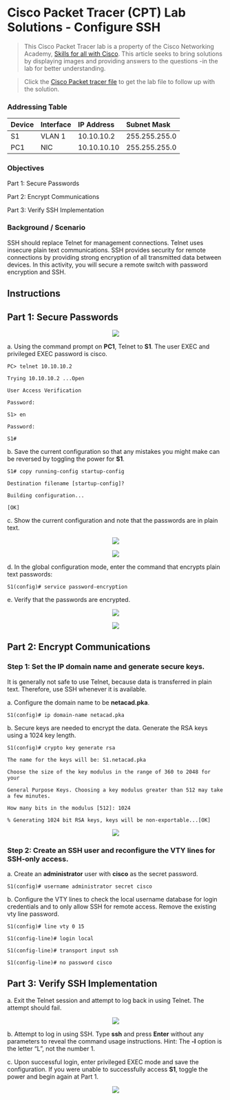 # Cisco Packet Tracer (CPT) Lab Solutions - Configure SSH

> This Cisco Packet Tracer lab is a property of the Cisco Networking Academy, [Skills for all with Cisco](https://skillsforall.com/ "Skills for all with Cisco"). This article seeks to bring solutions by displaying images and providing answers to the questions -in the lab for better understanding.

> Click the [Cisco Packet tracer file](https://skillsforall.com/content/ndic/1.0/courses/content/m11/en-US/assets/11.3.6-packet-tracer-configure-ssh.pka "Cisco Packet tracer file") to get the lab file to follow up with the solution.

### Addressing Table

| Device | Interface | IP Address  | Subnet Mask   |
| :----- | :-------- | :---------- | :------------ |
| S1     | VLAN 1    | 10.10.10.2  | 255.255.255.0 |
| PC1    | NIC       | 10.10.10.10 | 255.255.255.0 |

### Objectives

Part 1: Secure Passwords

Part 2: Encrypt Communications

Part 3: Verify SSH Implementation

### Background / Scenario

SSH should replace Telnet for management connections. Telnet uses insecure plain text communications. SSH provides security for remote connections by providing strong encryption of all transmitted data between devices. In this activity, you will secure a remote switch with password encryption and SSH.

## Instructions

## Part 1: Secure Passwords

<p style="text-align:center"><img src="images
\cssh_display1.png" /></p>

a. Using the command prompt on **PC1**, Telnet to **S1**. The user EXEC and privileged EXEC password is cisco.

```
PC> telnet 10.10.10.2

Trying 10.10.10.2 ...Open

User Access Verification

Password:

S1> en

Password:

S1#
```

b. Save the current configuration so that any mistakes you might make can be reversed by toggling the power for **S1**.

```
S1# copy running-config startup-config

Destination filename [startup-config]?

Building configuration...

[OK]
```

c. Show the current configuration and note that the passwords are in plain text.

<p style="text-align:center"><img src="images
\cssh_display2.png" /></p>

<p style="text-align:center"><img src="images
\cssh_display3.png" /></p>

d. In the global configuration mode, enter the command that encrypts plain text passwords:

```
S1(config)# service password-encryption
```

e. Verify that the passwords are encrypted.

<p style="text-align:center"><img src="images
\cssh_display4.png" /></p>

<p style="text-align:center"><img src="images
\cssh_display5.png" /></p>

## Part 2: Encrypt Communications

### Step 1: Set the IP domain name and generate secure keys.

It is generally not safe to use Telnet, because data is transferred in plain text. Therefore, use SSH whenever it is available.

a. Configure the domain name to be **netacad.pka**.

```
S1(config)# ip domain-name netacad.pka
```

b. Secure keys are needed to encrypt the data. Generate the RSA keys using a 1024 key length.

```
S1(config)# crypto key generate rsa

The name for the keys will be: S1.netacad.pka

Choose the size of the key modulus in the range of 360 to 2048 for your

General Purpose Keys. Choosing a key modulus greater than 512 may take a few minutes.

How many bits in the modulus [512]: 1024

% Generating 1024 bit RSA keys, keys will be non-exportable...[OK]
```

<p style="text-align:center"><img src="images
\cssh_display6.png" /></p>

### Step 2: Create an SSH user and reconfigure the VTY lines for SSH-only access.

a. Create an **administrator** user with **cisco** as the secret password.

```
S1(config)# username administrator secret cisco
```

b. Configure the VTY lines to check the local username database for login credentials and to only allow SSH for remote access. Remove the existing vty line password.

```
S1(config)# line vty 0 15

S1(config-line)# login local

S1(config-line)# transport input ssh

S1(config-line)# no password cisco
```

## Part 3: Verify SSH Implementation

a. Exit the Telnet session and attempt to log back in using Telnet. The attempt should fail.

<p style="text-align:center"><img src="images
\cssh_display7.png" /></p>

b. Attempt to log in using SSH. Type **ssh** and press **Enter** without any parameters to reveal the command usage instructions. Hint: The **-l** option is the letter “L”, not the number 1.

c. Upon successful login, enter privileged EXEC mode and save the configuration. If you were unable to successfully access **S1**, toggle the power and begin again at Part 1.

<p style="text-align:center"><img src="images
\cssh_display8.png" /></p>
